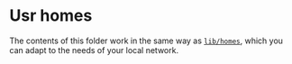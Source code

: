 # Usr homes

The contents of this folder work in the same way as [`lib/homes`](../../../lib/homes), which you can adapt to the needs of your local network.
